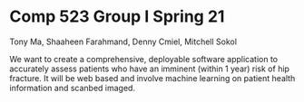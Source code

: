 # Comp 523 Group I Spring 21
Tony Ma, Shaaheen Farahmand, Denny Cmiel, Mitchell Sokol

We want to create a comprehensive, deployable software application to accurately assess patients who have an imminent (within 1 year) risk of hip fracture. It will be web based and involve machine learning on patient health information and scanbed imaged.
